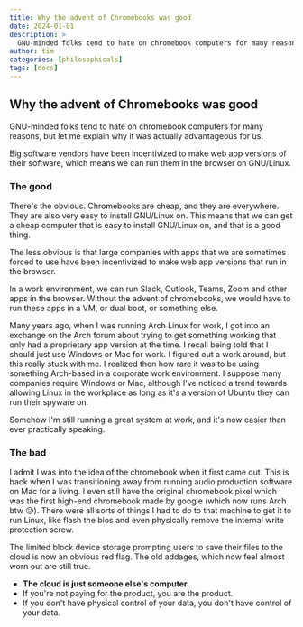 ```yaml
---
title: Why the advent of Chromebooks was good
date: 2024-01-01
description: >
  GNU-minded folks tend to hate on chromebook computers for many reasons, but let me explain why it was actually advantageous for us.
author: tim
categories: [philosophicals]
tags: [docs]
---
```


## Why the advent of Chromebooks was good

GNU-minded folks tend to hate on chromebook computers for many reasons, but let me explain why it was actually advantageous for us. 

Big software vendors have been incentivized to make web app versions of their software, which means we can run them in the browser on GNU/Linux.

### The good

There's the obvious. Chromebooks are cheap, and they are everywhere. They are also very easy to install GNU/Linux on. This means that we can get a cheap computer that is easy to install GNU/Linux on, and that is a good thing.

The less obvious is that large companies with apps that we are sometimes forced to use have been incentivized to make web app versions that run in the browser. 

In a work environment, we can run Slack, Outlook, Teams, Zoom and other apps in the browser. Without the advent of chromebooks, we would have to run these apps in a VM, or dual boot, or something else.

Many years ago, when I was running Arch Linux for work, I got into an exchange on the Arch forum about trying to get something working that only had a proprietary app version at the time. I recall being told that I should just use Windows or Mac for work. I figured out a work around, but this really stuck with me. I realized then how rare it was to be using something Arch-based in a corporate work environment. I suppose many companies require Windows or Mac, although I've noticed a trend towards allowing Linux in the workplace as long as it's a version of Ubuntu they can run their spyware on.

Somehow I'm still running a great system at work, and it's now easier than ever practically speaking. 

### The bad

I admit I was into the idea of the chromebook when it first came out. This is back when I was transitioning away from running audio production software on Mac for a living. I even still have the original chromebook pixel which was the first high-end chromebook made by google (which now runs Arch btw 😛). There were all sorts of things I had to do to that machine to get it to run Linux, like flash the bios and even physically remove the internal write protection screw.

The limited block device storage prompting users to save their files to the cloud is now an obvious red flag. 
The old addages, which now feel almost worn out are still true.
- **The cloud is just someone else's computer**.
- If you're not paying for the product, you are the product.
- If you don't have physical control of your data, you don't have control of your data.
